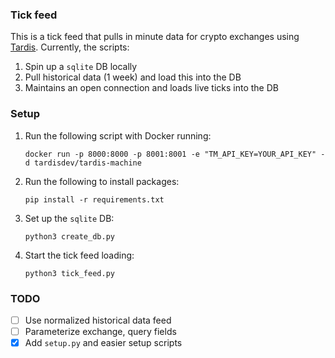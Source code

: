 ### Tick feed
This is a tick feed that pulls in minute data for crypto exchanges using [Tardis](https://tardis.dev/).
Currently, the scripts:
1. Spin up a `sqlite` DB locally
2. Pull historical data (1 week) and load this into the DB
3. Maintains an open connection and loads live ticks into the DB

### Setup
1. Run the following script with Docker running:
	```
	docker run -p 8000:8000 -p 8001:8001 -e "TM_API_KEY=YOUR_API_KEY" -d tardisdev/tardis-machine
	```
2. Run the following to install packages:
	```
	pip install -r requirements.txt
	```
3. Set up the `sqlite` DB:
	```
	python3 create_db.py
	```
4. Start the tick feed loading:
	```
	python3 tick_feed.py
	```

### TODO
- [ ] Use normalized historical data feed
- [ ] Parameterize exchange, query fields
- [x] Add `setup.py` and easier setup scripts
